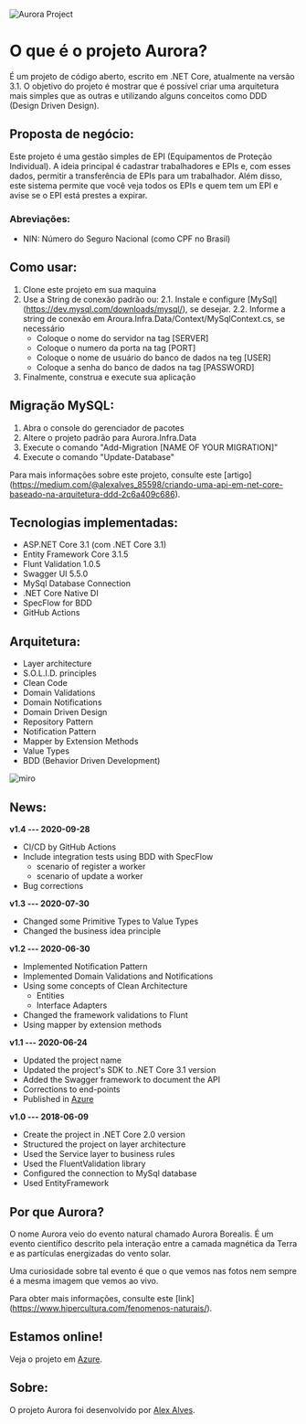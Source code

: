![Aurora Project](https://repository-images.githubusercontent.com/128673011/f6ebdd80-b6da-11ea-94bb-9d141944b257)

# O que é o projeto Aurora?
É um projeto de código aberto, escrito em .NET Core, atualmente na versão 3.1. O objetivo do projeto é mostrar que é possível criar uma arquitetura mais simples que as outras e utilizando alguns conceitos como DDD (Design Driven Design).

## Proposta de negócio:
Este projeto é uma gestão simples de EPI (Equipamentos de Proteção Individual). A ideia principal é cadastrar trabalhadores e EPIs e, com esses dados, permitir a transferência de EPIs para um trabalhador. Além disso, este sistema permite que você veja todos os EPIs e quem tem um EPI e avise se o EPI está prestes a expirar.

### Abreviações:
* NIN: Número do Seguro Nacional (como CPF no Brasil)

## Como usar:
1. Clone este projeto em sua maquina 
2. Use a String de conexão padrão ou:
    2.1.  Instale e configure [MySql] (https://dev.mysql.com/downloads/mysql/), se desejar.
    2.2. Informe a string de conexão em Aroura.Infra.Data/Context/MySqlContext.cs, se necessário
    * Coloque o nome do servidor na tag [SERVER]
    * Coloque o numero da porta na tag [PORT]
    * Coloque o nome de usuário do banco de dados na teg [USER]
    * Coloque a senha do banco de dados na tag [PASSWORD]
3. Finalmente, construa e execute sua aplicação

## Migração MySQL:
1. Abra o console do gerenciador de pacotes
2. Altere o projeto padrão para Aurora.Infra.Data
3. Execute o comando "Add-Migration [NAME OF YOUR MIGRATION]"
4. Execute o comando "Update-Database"

Para mais informações sobre este projeto, consulte este [artigo] (https://medium.com/@alexalves_85598/criando-uma-api-em-net-core-baseado-na-arquitetura-ddd-2c6a409c686).

## Tecnologias implementadas:
* ASP.NET Core 3.1 (com .NET Core 3.1)
* Entity Framework Core 3.1.5
* Flunt Validation 1.0.5
* Swagger UI 5.5.0
* MySql Database Connection
* .NET Core Native DI
* SpecFlow for BDD
* GitHub Actions

## Arquitetura:
* Layer architecture
* S.O.L.I.D. principles
* Clean Code
* Domain Validations
* Domain Notifications
* Domain Driven Design
* Repository Pattern
* Notification Pattern
* Mapper by Extension Methods
* Value Types
* BDD (Behavior Driven Development)

![miro](C:\Users\vkada\Desktop\miro.png)

## News:
**v1.4 --- 2020-09-28**
* CI/CD by GitHub Actions
* Include integration tests using BDD with SpecFlow
    * scenario of register a worker
    * scenario of update a worker
* Bug corrections

**v1.3 --- 2020-07-30**
* Changed some Primitive Types to Value Types
* Changed the business idea principle

**v1.2 --- 2020-06-30**
* Implemented Notification Pattern
* Implemented Domain Validations and Notifications
* Using some concepts of Clean Architecture
    * Entities
    * Interface Adapters
* Changed the framework validations to Flunt
* Using mapper by extension methods

**v1.1 --- 2020-06-24**
* Updated the project name
* Updated the project's SDK to .NET Core 3.1 version
* Added the Swagger framework to document the API
* Corrections to end-points
* Published in [Azure](http://aurora-project.azurewebsites.net/swagger/index.html)

**v1.0 --- 2018-06-09**
* Create the project in .NET Core 2.0 version
* Structured the project on layer architecture 
* Used the Service layer to business rules
* Used the FluentValidation library
* Configured the connection to MySql database
* Used EntityFramework

## Por que Aurora?
O nome Aurora veio do evento natural chamado Aurora Borealis. É um evento científico descrito pela interação entre a camada magnética da Terra e as partículas energizadas do vento solar.

Uma curiosidade sobre tal evento é que o que vemos nas fotos nem sempre é a mesma imagem que vemos ao vivo.

Para obter mais informações, consulte este [link] (https://www.hipercultura.com/fenomenos-naturais/).

## Estamos online!
Veja o projeto em [Azure](http://aurora-project.azurewebsites.net/swagger/index.html).

## Sobre:
O projeto Aurora foi desenvolvido por [Alex Alves](https://www.linkedin.com/in/alexalvess/).


